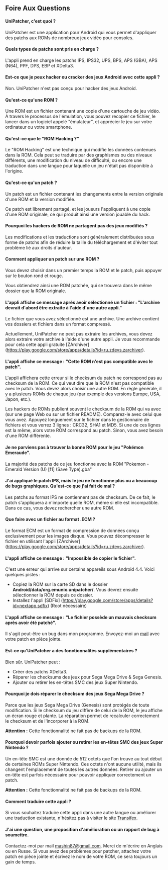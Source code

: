 ## Foire Aux Questions

#### UniPatcher, c'est quoi ?

UniPatcher est une application pour Android qui vous permet d'appliquer des patchs aux ROMs de nombreux jeux vidéo pour consoles.

#### Quels types de patchs sont pris en charge ?

L'appli prend en charge les patchs IPS, IPS32, UPS, BPS, APS (GBA), APS (N64), PPF, DPS, EBP et XDelta3.

#### Est-ce que je peux hacker ou cracker des jeux Android avec cette appli ?

Non. UniPatcher n'est pas conçu pour hacker des jeux Android.

#### Qu'est-ce qu'une ROM ?

Une ROM est un fichier contenant une copie d'une cartouche de jeu vidéo. À travers le processus de l'émulation, vous pouvez recopier ce fichier, le lancer dans un logiciel appelé "émulateur", et apprécier le jeu sur votre ordinateur ou votre smartphone.

#### Qu'est-ce que le "ROM Hacking ?"

Le "ROM Hacking" est une technique qui modifie les données contenues dans la ROM. Cela peut se traduire par des graphismes ou des niveaux différents, une modification du niveau de difficulté, ou encore une traduction dans une langue pour laquelle un jeu n'était pas disponible à l'origine.

#### Qu'est-ce qu'un patch ?

Un patch est un fichier contenant les changements entre la version originale d'une ROM et la version modifiée.

Ce patch est librement partagé, et les joueurs l'appliquent à une copie d'une ROM originale, ce qui produit ainsi une version jouable du hack.

#### Pourquoi les hackers de ROM ne partagent pas des jeux modifiés ?

Les modifications et les traductions sont généralement distribuées sous forme de patchs afin de réduire la taille du téléchargement et d'éviter tout problème lié aux droits d'auteur.

#### Comment appliquer un patch sur une ROM ?

Vous devez choisir dans un premier temps la ROM et le patch, puis appuyer sur le bouton rond et rouge.

Vous obtiendrez ainsi une ROM patchée, qui se trouvera dans le même dossier que la ROM originale.

#### L'appli affiche ce message après avoir sélectionné un fichier : "L'archive devrait d'abord être extraite à l'aide d'une autre appli."

Le fichier que vous avez sélectionné est une archive. Une archive contient vos dossiers et fichiers dans un format compressé.

Actuellement, UniPatcher ne peut pas extraire les archives, vous devez alors extraire votre archive à l'aide d'une autre appli. Je vous recommande pour cela cette appli gratuite [ZArchiver] (https://play.google.com/store/apps/details?id=ru.zdevs.zarchiver).

#### L'appli affiche ce message : "Cette ROM n'est pas compatible avec le patch".

L'appli affichera cette erreur si le checksum du patch ne correspond pas au checksum de la ROM. Ce qui veut dire que la ROM n'est pas compatible avec le patch. Vous devez alors choisir une autre ROM. En règle générale, il y a plusieurs ROMs de chaque jeu (par exemple des versions Europe, USA, Japon, etc.).

Les hackers de ROMs publient souvent le checksum de la ROM qui va avec (sur une page Web ou sur un fichier README). Comparez-le avec celui que vous avez. Appuyez longuement sur le fichier dans le gestionnaire de fichiers et vous verrez 3 lignes : CRC32, SHA1 et MD5. Si une de ces lignes est la même, alors votre ROM correspond au patch. Sinon, vous avez besoin d'une ROM différente.

#### Je ne parviens pas à trouver la bonne ROM pour le jeu "Pokémon Emeraude".

La majorité des patchs de ce jeu fonctionne avec la ROM "Pokemon - Emerald Version (U) \[f1\] (Save Type).gba"

#### J'ai appliqué le patch IPS, mais le jeu ne fonctionne plus ou a beaucoup de bugs graphiques. Qu'est-ce que j'ai fait de mal ?

Les patchs au format IPS ne contiennent pas de checksum. De ce fait, le patch s'appliquera à n'importe quelle ROM, même si elle est incompatible. Dans ce cas, vous devez rechercher une autre ROM.

#### Que faire avec un fichier au format .ECM ?

Le format ECM est un format de compression de données conçu exclusivement pour les images disque. Vous pouvez décompresser le fichier en utilisant l'appli [ZArchiver] (https://play.google.com/store/apps/details?id=ru.zdevs.zarchiver).

#### L'appli affiche ce message : "Impossible de copier le fichier".

C'est une erreur qui arrive sur certains appareils sous Android 4.4. Voici quelques pistes :

- Copiez la ROM sur la carte SD dans le dossier **Android/data/org.emunix.unipatcher/**. Vous devrez ensuite sélectionner la ROM depuis ce dossier.
- Installez l'appli [SDFix] (https://play.google.com/store/apps/details?id=nextapp.sdfix) (Root nécessaire)

#### L'appli affiche ce message : "Le fichier possède un mauvais checksum après avoir été patché".

Il s'agit peut-être un bug dans mon programme. Envoyez-moi un [mail](mailto:mashin87@gmail.com) avec votre patch en pièce jointe.

#### Est-ce qu'UniPatcher a des fonctionnalités supplémentaires ?

Bien sûr. UniPatcher peut :

- Créer des patchs XDelta3.
- Réparer les checksums des jeux pour Sega Mega Drive & Sega Genesis.
- Ajouter ou retirer les en-têtes SMC des jeux Super Nintendo.

#### Pourquoi je dois réparer le checksum des jeux Sega Mega Drive ?

Parce que les jeux Sega Mega Drive (Genesis) sont protégés de toute modification. Si le checksum du jeu diffère de celui de la ROM, le jeu affiche un écran rouge et plante. La réparation permet de recalculer correctement le checksum et de l'incorporer à la ROM.

**Attention :** Cette fonctionnalité ne fait pas de backups de la ROM.

#### Pourquoi devoir parfois ajouter ou retirer les en-têtes SMC des jeux Super Nintendo ?

Un en-tête SMC est une donnée de 512 octets que l'on trouve au tout début de certaines ROMs Super Nintendo. Ces octets n'ont aucune utilité, mais ils changent l'emplacement de toutes les autres données. Retirer ou ajouter un en-tête est parfois nécessaire pour pouvoir appliquer correctement un patch.

**Attention :** Cette fonctionnalité ne fait pas de backups de la ROM.

#### Comment traduire cette appli ?

Si vous souhaitez traduire cette appli dans une autre langue ou améliorer une traduction existante, n'hésitez pas à visiter le site [Transifex](https://www.transifex.com/unipatcher/unipatcher/dashboard/).

#### J'ai une question, une proposition d'amélioration ou un rapport de bug à soumettre.

Contactez-moi par mail <mashin87@gmail.com>. Merci de m'écrire en Anglais ou en Russe. Si vous avez des problèmes pour patcher, attachez votre patch en pièce jointe et écrivez le nom de votre ROM, ce sera toujours un gain de temps.